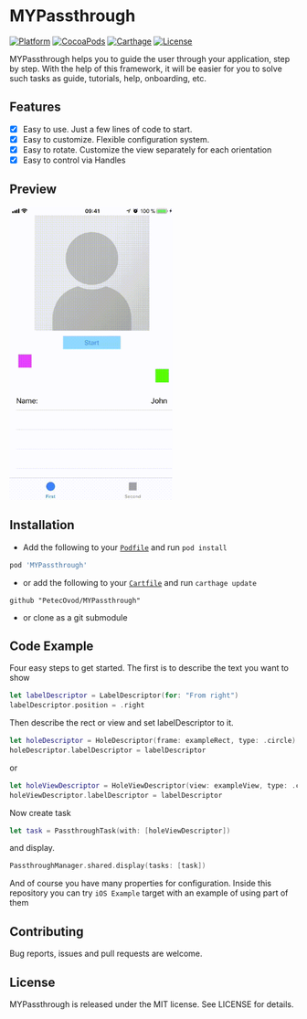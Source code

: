 # MYPassthrough

[![Platform](https://img.shields.io/cocoapods/p/MYPassthrough.svg)](https://github.com/PetecOvod/MYPassthrough)
[![CocoaPods](https://img.shields.io/cocoapods/v/MYPassthrough.svg)](http://cocoadocs.org/docsets/MYPassthrough)
[![Carthage](https://img.shields.io/badge/Carthage-compatible-4BC51D.svg)](https://github.com/PetecOvod/MYPassthrough)
[![License](http://img.shields.io/cocoapods/l/MYPassthrough.svg)](https://raw.githubusercontent.com/PetecOvod/MYPassthrough/master/LICENSE)

MYPassthrough helps you to guide the user through your application, step by step.
With the help of this framework, it will be easier for you to solve such tasks as guide, tutorials, help, onboarding, etc.

## Features

- [x] Easy to use. Just a few lines of code to start.
- [x] Easy to customize. Flexible configuration system.
- [x] Easy to rotate. Customize the view separately for each orientation
- [x] Easy to control via Handles

## Preview

<img src="https://raw.githubusercontent.com/PetecOvod/ReadmeFiles/d8c0be43e1923bc9733607468e447568f06aac65/MYPassthrough/iOS_Example.gif" width="285"/>

## Installation

- Add the following to your [`Podfile`](http://cocoapods.org/) and run `pod install`
```ruby
pod 'MYPassthrough'
```
- or add the following to your [`Cartfile`](https://github.com/Carthage/Carthage) and run `carthage update`
```
github "PetecOvod/MYPassthrough"
```
- or clone as a git submodule

## Code Example

Four easy steps to get started.
The first is to describe the text you want to show

```swift
let labelDescriptor = LabelDescriptor(for: "From right")
labelDescriptor.position = .right
```

Then describe the rect or view and set labelDescriptor to it.

```swift
let holeDescriptor = HoleDescriptor(frame: exampleRect, type: .circle)
holeDescriptor.labelDescriptor = labelDescriptor
```
or

```swift
let holeViewDescriptor = HoleViewDescriptor(view: exampleView, type: .circle)
holeViewDescriptor.labelDescriptor = labelDescriptor
```

Now create task

```swift
let task = PassthroughTask(with: [holeViewDescriptor])
```

and display.

```swift
PassthroughManager.shared.display(tasks: [task])
```

And of course you have many properties for configuration.
Inside this repository you can try `iOS Example` target with an example of using part of them

## Contributing

Bug reports, issues and pull requests are welcome.

## License

MYPassthrough is released under the MIT license. See LICENSE for details.
